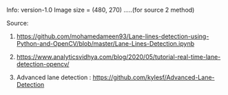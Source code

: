 Info:
version-1.0
Image size = (480, 270) .....(for source 2 method)

Source:
1) https://github.com/mohamedameen93/Lane-lines-detection-using-Python-and-OpenCV/blob/master/Lane-Lines-Detection.ipynb

2) https://www.analyticsvidhya.com/blog/2020/05/tutorial-real-time-lane-detection-opencv/

3) Advanced lane detection : https://github.com/kylesf/Advanced-Lane-Detection